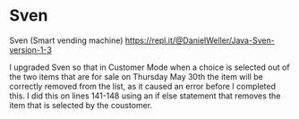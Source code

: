 # Sven
Sven (Smart vending machine)
https://repl.it/@DanielWeller/Java-Sven-version-1-3

I upgraded Sven so that in Customer Mode when a choice is selected out of the two items that are for sale on Thursday May 30th the item will be correctly removed from the list, as it caused an error before I completed this.
I did this on lines 141-148 using an if else statement that removes the item that is selected by the coustomer.
